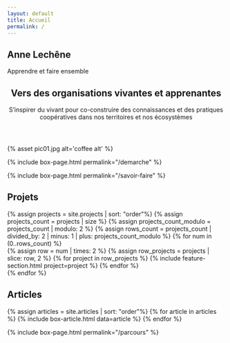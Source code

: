 ```yaml
---
layout: default
title: Accueil
permalink: /
---
```



<section id="banner">
  <h2>Anne Lechêne</h2>
  <p>Apprendre et faire ensemble</p>
</section>

<!-- Main -->
<section id="main" class="container">
  <!-- En-tête -->
  <section class="box special">
    <header class="major">
      <h2>Vers des organisations vivantes et apprenantes</h2>
      <p>S’inspirer du vivant pour co-construire des connaissances et des pratiques coopératives dans nos territoires et nos écosystèmes</p>
    </header>
    <span class="image featured">
    {% asset pic01.jpg alt='coffee alt' %}
    </span>
  </section>


  <!-- Section démarche -->
  {% include box-page.html permalink="/demarche" %}

  <!-- Section savoir-faire -->
  {% include box-page.html permalink="/savoir-faire" %}

  <!-- Section projets -->
  <section class="box special features projects-box">
    <h2>Projets</h2>
  {% assign projects = site.projects | sort: "order"%}
  {% assign projects_count = projects | size %}
  {% assign projects_count_modulo = projects_count | modulo: 2 %}
  {% assign rows_count = projects_count | divided_by: 2 | minus: 1 | plus: projects_count_modulo %}
  {% for num in (0..rows_count) %}
    <div class="features-row">
    {% assign row = num | times: 2 %}
    {% assign row_projects = projects | slice: row, 2 %}
    {% for project in row_projects %}
      {% include feature-section.html project=project %}
    {% endfor %}
    </div>
  {% endfor %}
  </section>

  <!-- Section articles -->
  <h2>Articles</h2>
  <div class="row">
    {% assign articles = site.articles | sort: "order"%}
    {% for article in articles %}
      {% include box-article.html data=article %}
    {% endfor %}
  </div>

<!-- Section parcours -->
{% include box-page.html permalink="/parcours" %}



</section>